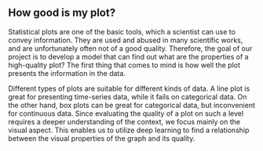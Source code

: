 ## How good is my plot? ##

Statistical plots are one of the basic tools, which a scientist can use to convey information. They are used and abused in many scientific works, and are unfortunately often not of a good quality. Therefore, the goal of our project is to develop a model that can find out what are the properties of a high-quality plot? The first thing that comes to mind is how well the plot presents the information in the data. 

Different types of plots are suitable for different kinds of data. A line plot is great for presenting time-series data, while it fails on categorical data. On the other hand, box plots can be great for categorical data, but inconvenient for continuous data. Since evaluating the quality of a plot on such a level requires a deeper understanding of the context, we focus mainly on the visual aspect. This enables us to utilize deep learning to find a relationship between the visual properties of the graph and its quality.
